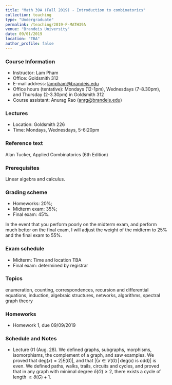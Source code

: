 ```yaml
---
title: "Math 39A (Fall 2019) - Introduction to combinatorics"
collection: teaching
type: "Undergraduate"
permalink: /teaching/2019-F-MATH39A
venue: "Brandeis University"
date: 09/01/2019
location: "TBA"
author_profile: false
---
```


### Course Information

* Instructor: Lam Pham
* Office: Goldsmith 312
* E-mail address: lampham@brandeis.edu
* Office hours (tentative): Mondays (12-1pm), Wednesdays (7-8.30pm), and Thursday (2-3.30pm) in Goldsmith 312
* Course assistant: Anurag Rao (anrg@brandeis.edu)

### Lectures

* Location: Goldsmith 226
* Time: Mondays, Wednesdays, 5-6:20pm

### Reference text

Alan Tucker, Applied Combinatorics (6th Edition)

### Prerequisites
Linear algebra and calculus.

### Grading scheme

* Homeworks: 20%;
* Midterm exam: 35%;
* Final exam: 45%.

In the event that you perform poorly on the midterm exam, and perform much better on the final exam,
I will adjust the weight of the midterm to 25% and the final exam to 55%.

### Exam schedule

* Midterm: Time and location TBA
* Final exam: determined by registrar

### Topics
enumeration, counting, correspondences, recursion and differential equations, induction,
algebraic structures, networks, algorithms, spectral graph theory

### Homeworks

* Homework 1, due 09/09/2019

### Schedule and Notes

* Lecture 01 (Aug. 28). We defined graphs, subgraphs, morphisms, isomorphisms, the complement of a graph, and saw examples. We proved that $\mathrm{deg}(x)=2|E(G)|$, and that $|\{x\in V(G)\,|\, \mathrm{deg}(x)~\mathrm{is}~\mathrm{odd}\}|$ is even. We defined paths, walks, trails, circuits and cycles, and proved that in any graph with minimal degree $\delta(G)\geq 2$, there exists a cycle of length $\geq \delta(G)+1$.

<!---
* Lecture 02 (Sep. 04). 
* Lecture 03 (Sep. 09). 
* Lecture 04 (Sep. 11). 
* Lecture 05 (Sep. 16). 
* Lecture 06 (Sep. 18). 
* Lecture 07 (Sep. 23). 
* Lecture 08 (Sep. 25). 
* Lecture 09 (Oct. 02). 
* Lecture 10 (Oct. 03). 
* Lecture 11 (Oct. 07). 
* Lecture 12 (Oct. 15). 
* Lecture 13 (Oct. 16). 
* Lecture 14 (Oct. 23). 
* Lecture 15 (Oct. 28). 
* Lecture 16 (Oct. 30). 
* Lecture 17 (Nov. 04). 
* Lecture 18 (Nov. 06). 
* Lecture 19 (Nov. 11). 
* Lecture 20 (Nov. 13). 
* Lecture 21 (Nov. 18). 
* Lecture 22 (Nov. 20). 
* Lecture 23 (Nov. 25). 
* Lecture 24 (Dec. 02). 
* Lecture 25 (Dec. 04). 
* Lecture 26 (Dec. 09). 
--->
